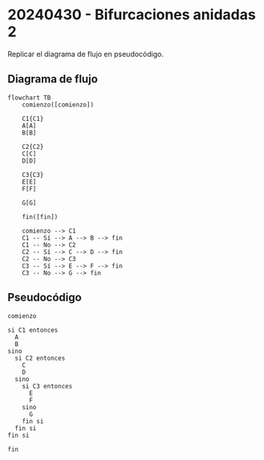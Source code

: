 # 20240430 - Bifurcaciones anidadas 2

Replicar el diagrama de flujo en pseudocódigo.

## Diagrama de flujo

```mermaid
flowchart TB
	comienzo([comienzo])

    C1{C1}
	A[A]
	B[B]

    C2{C2}
	C[C]
	D[D]

    C3{C3}
	E[E]
	F[F]

    G[G]

	fin([fin])

	comienzo --> C1
	C1 -- Sí --> A --> B --> fin
	C1 -- No --> C2
	C2 -- Sí --> C --> D --> fin
	C2 -- No --> C3
	C3 -- Sí --> E --> F --> fin
	C3 -- No --> G --> fin
```

## Pseudocódigo

```
comienzo

si C1 entonces
  A
  B
sino
  si C2 entonces
    C
    D
  sino
    si C3 entonces
      E
      F
    sino
      G
    fin si
  fin si
fin si

fin
```
